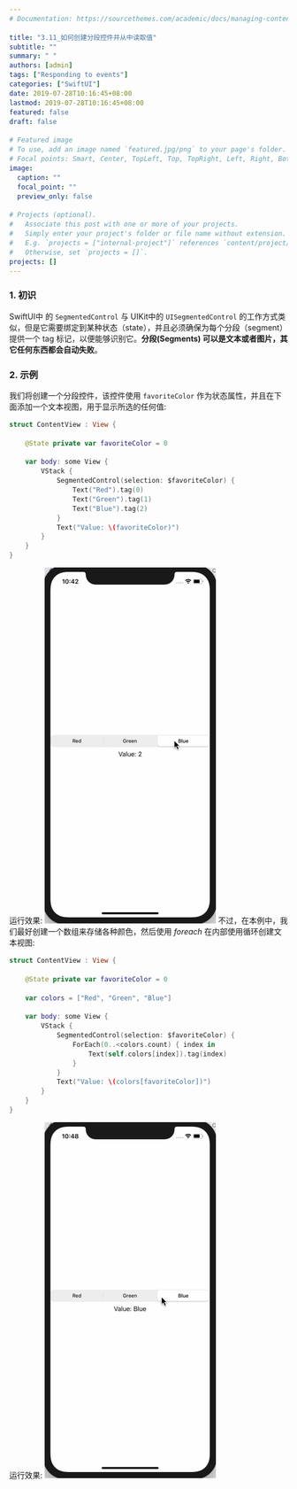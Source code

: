 ```yaml
---
# Documentation: https://sourcethemes.com/academic/docs/managing-content/

title: "3.11_如何创建分段控件并从中读取值"
subtitle: ""
summary: " "
authors: [admin]
tags: ["Responding to events"]
categories: ["SwiftUI"]
date: 2019-07-28T10:16:45+08:00
lastmod: 2019-07-28T10:16:45+08:00
featured: false
draft: false

# Featured image
# To use, add an image named `featured.jpg/png` to your page's folder.
# Focal points: Smart, Center, TopLeft, Top, TopRight, Left, Right, BottomLeft, Bottom, BottomRight.
image:
  caption: ""
  focal_point: ""
  preview_only: false

# Projects (optional).
#   Associate this post with one or more of your projects.
#   Simply enter your project's folder or file name without extension.
#   E.g. `projects = ["internal-project"]` references `content/project/deep-learning/index.md`.
#   Otherwise, set `projects = []`.
projects: []
---
```

<!-- more -->
### 1. 初识
SwiftUI中 的 `SegmentedControl` 与 UIKit中的 `UISegmentedControl` 的工作方式类似，但是它需要绑定到某种状态（state），并且必须确保为每个分段（segment）提供一个 tag 标记，以便能够识别它。**分段(Segments) 可以是文本或者图片，其它任何东西都会自动失败**。

### 2. 示例
我们将创建一个分段控件，该控件使用 `favoriteColor` 作为状态属性，并且在下面添加一个文本视图，用于显示所选的任何值:
```swift
struct ContentView : View {
    
    @State private var favoriteColor = 0
    
    var body: some View {
        VStack {
            SegmentedControl(selection: $favoriteColor) {
                Text("Red").tag(0)
                Text("Green").tag(1)
                Text("Blue").tag(2)
            }
            Text("Value: \(favoriteColor)")
        }
    }
}
```
运行效果:
![segmented_control_favoritecolor](img/segmented_control_favoritecolor.gif "Select a favorite color")
不过，在本例中，我们最好创建一个数组来存储各种颜色，然后使用 _foreach_ 在内部使用循环创建文本视图:
```swift
struct ContentView : View {
    
    @State private var favoriteColor = 0

    var colors = ["Red", "Green", "Blue"]
    
    var body: some View {
        VStack {
            SegmentedControl(selection: $favoriteColor) {
                ForEach(0..<colors.count) { index in
                    Text(self.colors[index]).tag(index)
                }
            }
            Text("Value: \(colors[favoriteColor])")
        }
    }
}
```
运行效果:
![segmented_control_favoritecolor_string](img/segmented_control_favoritecolor_string.gif "select a favorite color, display with string")
